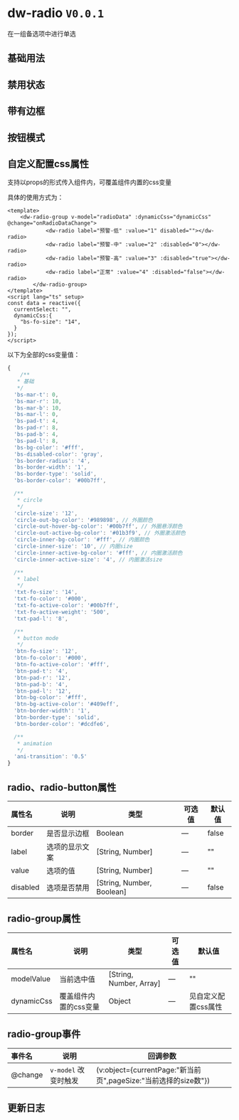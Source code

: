 # dw-radio `V0.0.1`

在一组备选项中进行单选

## 基础用法

<radio-base></radio-base>

## 禁用状态

<radio-disabled></radio-disabled>

## 带有边框

<radio-border></radio-border>

## 按钮模式

<radio-button></radio-button>

## 自定义配置css属性

支持以props的形式传入组件内，可覆盖组件内置的css变量

具体的使用方式为：
```vue
<template>
    <dw-radio-group v-model="radioData" :dynamicCss="dynamicCss" @change="onRadioDataChange">
			<dw-radio label="预警-低" :value="1" disabled=""></dw-radio>
			<dw-radio label="预警-中" :value="2" :disabled="0"></dw-radio>
			<dw-radio label="预警-高" :value="3" :disabled="true"></dw-radio>
			<dw-radio label="正常" :value="4" :disabled="false"></dw-radio>
		</dw-radio-group>
</template>
<script lang="ts" setup>
const data = reactive({
  currentSelect: "",
  dynamicCss:{
    "bs-fo-size": "14",
  }
});
</script>
```

以下为全部的css变量值：

```js
{
    /**
   * 基础
   */
  'bs-mar-t': 0,
  'bs-mar-r': 10,
  'bs-mar-b': 10,
  'bs-mar-l': 0,
  'bs-pad-t': 4,
  'bs-pad-r': 8,
  'bs-pad-b': 4,
  'bs-pad-l': 8,
  'bs-bg-color': '#fff',
  'bs-disabled-color': 'gray',
  'bs-border-radius': '4',
  'bs-border-width': '1',
  'bs-border-type': 'solid',
  'bs-border-color': '#00b7ff',

  /**
   * circle
   */
  'circle-size': '12',
  'circle-out-bg-color': '#989898', // 外圈颜色
  'circle-out-hover-bg-color': '#00b7ff', // 外圈悬浮颜色
  'circle-out-active-bg-color': '#01b3f9', // 外圈激活颜色
  'circle-inner-bg-color': '#fff', // 内圈颜色
  'circle-inner-size': '10', // 内圈size
  'circle-inner-active-bg-color': '#fff', // 内圈激活颜色
  'circle-inner-active-size': '4', // 内圈激活size

  /**
   * label
   */
  'txt-fo-size': '14',
  'txt-fo-color': '#000',
  'txt-fo-active-color': '#00b7ff',
  'txt-fo-active-weight': '500',
  'txt-pad-l': '8',

  /**
   * button mode
   */
  'btn-fo-size': '12',
  'btn-fo-color': '#000',
  'btn-fo-active-color': '#fff',
  'btn-pad-t': '4',
  'btn-pad-r': '12',
  'btn-pad-b': '4',
  'btn-pad-l': '12',
  'btn-bg-color': '#fff',
  'btn-bg-active-color': '#409eff',
  'btn-border-width': '1',
  'btn-border-type': 'solid',
  'btn-border-color': '#dcdfe6',

  /**
   * animation
   */
  'ani-transition': '0.5'
}
```

## radio、radio-button属性

| **属性名** | **说明**              | **类型**                  | **可选值** | **默认值**          |
| :--------- | --------------------- | ------------------------- | ---------- | ------------------- |
| border     | 是否显示边框          | Boolean                   | —          | false               |
| label      | 选项的显示文案        | [String, Number]          | —          | ""                  |
| value      | 选项的值              | [String, Number]          | —          | ""                  |
| disabled   | 选项是否禁用          | [String, Number, Boolean] | —          | false               |

## radio-group属性

| **属性名** | **说明**              | **类型**                  | **可选值** | **默认值**          |
| :--------- | --------------------- | ------------------------- | ---------- | ------------------- |
| modelValue | 当前选中值            | [String, Number, Array]   | —          | ""                  |
| dynamicCss | 覆盖组件内置的css变量 | Object                    | —          | 见自定义配置css属性 |

## radio-group事件

| **事件名** | **说明**             | **回调参数**                                                 |
| :--------- | -------------------- | ------------------------------------------------------------ |
| @change    | `v-model` 改变时触发 | (v:object={currentPage:"新当前页",pageSize:"当前选择的size数"}) |

## 更新日志